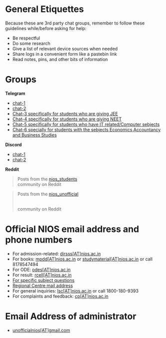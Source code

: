 # General Etiquettes 
Because these are 3rd party chat groups, remember to follow these guidelines while/before asking for help:
- Be respectful
- Do some research
- Give a list of relevant device sources when needed
- Share logs in a convenient form like a pastebin link
- Read notes, pins, and other bits of information

# Groups
**Telegram**
- [chat-1](https://t.me/nios_freehelp)
- [chat-2](https://t.me/NIOS_HELP_DESK)
- [Chat-3 specifically for students who are giving JEE](https://t.me/jeeniosdoubts)
- [Chat-4 specifically for students who are giving NEET](https://t.me/NEETNIOS)
- [Chat-5 specifically for students who have IT related/Computer sebjects](https://t.me/nios_freehelp_cs)
- [Chat-6 specially for students with the sebjects Economics,Accountancy and Business Studies](https://t.me/commerceniosofficial)

**Discord**
- [chat-1](https://discord.gg/Yg9nsssY)
- [chat-2](https://discord.com/invite/FgWC8tGv)

**Reddit**
<blockquote class="reddit-embed-bq" data-embed-height="502">Posts from the <a href="https://www.reddit.com/r/NIOS_Students/">nios_students</a><br> community on Reddit</blockquote><script async="" src="https://embed.reddit.com/widgets.js" charset="UTF-8"></script>
<blockquote class="reddit-embed-bq" data-embed-height="501">Posts from the <a href="https://www.reddit.com/r/Nios_unofficial/">nios_unofficial</a>

 <br> community on Reddit</blockquote><script async="" src="https://embed.reddit.com/widgets.js" charset="UTF-8"></script>
 
# Official NIOS email address and phone numbers
- For admission-related: [dirsss[AT]nios.ac.in](mailto:dirsss@nios.ac.in)  
- For books: [mpdd[AT]nios.ac.in](mailto:mpdd@nios.ac.in) or [studymaterial[AT]nios.ac.in](mailto:studymaterial[AT]nios.ac.in) or call 8178547494
- For ODE: [odes[AT]nios.ac.in](mailto:odes@nios.ac.in)  
- For result: [rcell[AT]nios.ac.in](mailto:rcell@nios.ac.in)  
- [For specific subject questions](https://nios.ac.in/contact-us/ask-your-teacher.aspx)  
- [Regional Centre mail address](https://web.archive.org/web/20220216190435/https://sdmis.nios.ac.in/home/regional-center)  
- For general inquiries: [lsc[AT]nios.ac.in](mailto:lsc@nios.ac.in) or call 1800-180-9393
- For complaints and feedback: [cp[AT]nios.ac.in](mailto:cp@nios.ac.in)

# Email Address of administrator
- [unofficialnios[AT]gmail.com](mailto:unofficialnios@gmail.com)
